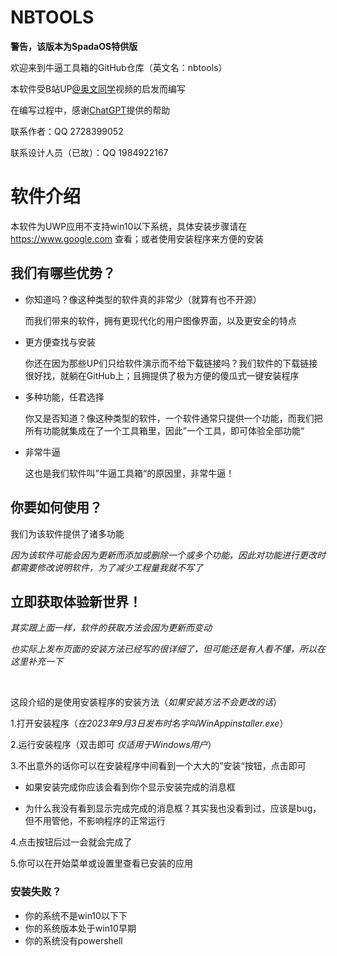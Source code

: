 # NBTOOLS
**警告，该版本为SpadaOS特供版**

欢迎来到牛逼工具箱的GitHub仓库（英文名：nbtools）

本软件受B站UP[@奥文同学](https://space.bilibili.com/452157792)视频的启发而编写

在编写过程中，感谢[ChatGPT](https://chat.openai.com)提供的帮助

联系作者：QQ 2728399052

联系设计人员（已故）：QQ 1984922167
# 软件介绍
本软件为UWP应用不支持win10以下系统，具体安装步骤请在 https://www.google.com 查看；或者使用安装程序来方便的安装

## 我们有哪些优势？
- 你知道吗？像这种类型的软件真的非常少（就算有也不开源）

  而我们带来的软件，拥有更现代化的用户图像界面，以及更安全的特点

- 更方便查找与安装
  
  你还在因为那些UP们只给软件演示而不给下载链接吗？我们软件的下载链接很好找，就躺在GitHub上；且拥提供了极为方便的傻瓜式一键安装程序

- 多种功能，任君选择

  你又是否知道？像这种类型的软件，一个软件通常只提供一个功能，而我们把所有功能就集成在了一个工具箱里，因此”一个工具，即可体验全部功能“

- 非常牛逼

  这也是我们软件叫”牛逼工具箱“的原因里，非常牛逼！

 ## 你要如何使用？

我们为该软件提供了诸多功能
  
*因为该软件可能会因为更新而添加或删除一个或多个功能，因此对功能进行更改时都需要修改说明软件，为了减少工程量我就不写了*


## 立即获取体验新世界！

*其实跟上面一样，软件的获取方法会因为更新而变动*

*也实际上发布页面的安装方法已经写的很详细了，但可能还是有人看不懂，所以在这里补充一下*

<br>

这段介绍的是使用安装程序的安装方法（*如果安装方法不会更改的话*）

1.打开安装程序（*在2023年9月3日发布时名字叫WinAppinstaller.exe*）
  
2.运行安装程序（双击即可 *仅适用于Windows用户*）
  
3.不出意外的话你可以在安装程序中间看到一个大大的”安装“按钮，点击即可
  
- 如果安装完成你应该会看到你个显示安装完成的消息框
    
- 为什么我没有看到显示完成完成的消息框？其实我也没看到过，应该是bug，但不用管他，不影响程序的正常运行
    
 4.点击按钮后过一会就会完成了
  
5.你可以在开始菜单或设置里查看已安装的应用
<br>
### 安装失败？
- 你的系统不是win10以下下
- 你的系统版本处于win10早期
- 你的系统没有powershell
  
